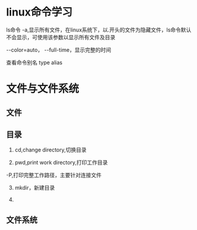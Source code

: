 

# linux命令学习

ls命令
-a,显示所有文件，在linux系统下，以.开头的文件为隐藏文件，ls命令默认不会显示，可使用该参数以显示所有文件及目录


--color=auto，
--full-time，显示完整的时间



查看命令别名
type
alias



# 文件与文件系统


## 文件


## 目录
1. cd,change directory,切换目录

2. pwd,print work directory,打印工作目录

-P,打印完整工作路径，主要针对连接文件



3. mkdir，新建目录





4. 




## 文件系统



